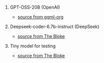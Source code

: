 1. GPT-OSS-20B (OpenAI)
    - [source from ggml-org](https://huggingface.co/ggml-org/gpt-oss-20b-GGUF)

2. Deepseek-coder-6.7b-instruct (DeepSeek)
    - [source from The Bloke](https://huggingface.co/TheBloke/deepseek-coder-6.7B-instruct-GGUF)

3. Tiny model for testing
    - [source from The Bloke](https://huggingface.co/TheBloke/TinyLlama-1.1B-Chat-v1.0-GGUF/tree/main)